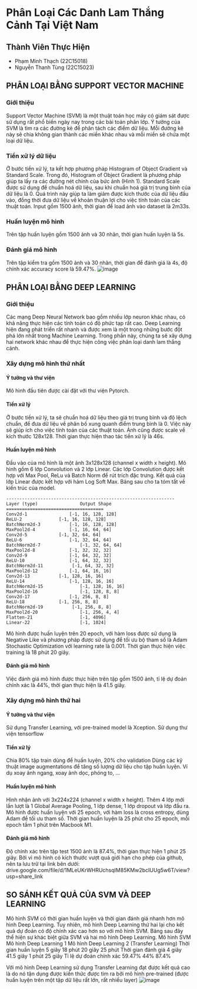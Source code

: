 # Phân Loại Các Danh Lam Thắng Cảnh Tại Việt Nam

## Thành Viên Thực Hiện
- Phạm Minh Thạch (22C15018)  
- Nguyễn Thanh Tùng (22C15023)

## PHÂN LOẠI BẰNG SUPPORT VECTOR MACHINE
### Giới thiệu
Support Vector Machine (SVM) là một thuật toán học máy có giám sát được sử dụng rất phổ biến ngày nay trong các bài toán phân lớp. Ý tưởng của SVM là tìm ra các đường kẻ để phân tách các điểm dữ liệu. Mỗi đường kẽ này sẽ chia không gian thành các miền khác nhau và mỗi miền sẽ chứa một loại dữ liệu.
### Tiền xử lý dữ liệu
Ở bước tiền xử lý, ta kết hợp phương pháp Histogram of Object Gradient và Standard Scale. Trong đó, Histogram of Object Gradient là phương pháp giúp ta lấy ra các đường nét chính của bức ảnh (Hình 1). Standard Scale được sử dụng để chuẩn hoá dữ liệu, sau khi chuẩn hoá giá trị trung bình của dữ liệu là 0. Quá trình này giúp ta làm giảm được kích thước của dữ liệu đầu vào, đồng thời đưa dữ liệu về khoản thuận lợi cho việc tính toán của các thuật toán.
Input gồm 1500 ảnh, thời gian để load ảnh vào dataset là 2m33s.
### Huấn luyện mô hình
Trên tập huấn luyện gồm 1500 ảnh và 30 nhãn, thời gian huấn luyện là 5s.
### Đánh giá mô hình
Trên tập kiểm tra gồm 1500 ảnh và 30 nhãn, thời gian để đánh giá là 4s, độ chính xác accuracy score là 59.47%.
![image](https://user-images.githubusercontent.com/72611701/235125963-fc7ca86e-de70-4921-9a1b-2667ae9d77ab.png)

## PHÂN LOẠI BẰNG DEEP LEARNING
### Giới thiệu
Các mạng Deep Neural Network bao gồm nhiều lớp neuron khác nhau, có khả năng thực hiện các tính toán có độ phức tạp rất cao. Deep Learning hiện đang phát triển rất nhanh và được xem là một trong những bước đột phá lớn nhất trong Machine Learning. Trong phần này, chúng ta sẽ xây dựng hai network khác nhau để thực hiện công việc phân loại danh lam thắng cảnh.

### Xây dựng mô hình thứ nhất
#### Ý tưởng và thư viện
Mô hình đầu tiên được cài đặt với thư viện Pytorch.
#### Tiền xử lý
Ở bước tiền xử lý, ta sẽ chuẩn hoá dữ liệu theo giá trị trung bình và độ lệch chuẩn, để đưa dữ liệu về phân bố xung quanh điểm trung bình là 0. Việc này sẽ giúp ích cho việc tính toán của các thuật toán. Ảnh cũng được scale về kích thước 128x128. Thời gian thực hiện thao tác tiền xử lý là 46s.
#### Huấn luyện mô hình
Đầu vào của mô hình là một ảnh 3x128x128 (channel x width x height). Mô hình gồm 6 lớp Convolution và 2 lớp Linear. Các lớp Convolution được kết hợp với Max Pool, ReLu và Batch Norm để rút trích đặc trưng. Kết quả của lớp Linear được kết hợp với hàm Log Soft Max. Bảng sau cho ta tóm tắt về kiến trúc của model.
```
----------------------------------------------------------------
Layer (type)               	Output Shape         		
=====================================
Conv2d-1         		[-1, 16, 128, 128]             	
ReLU-2         		[-1, 16, 128, 128]               	
BatchNorm2d-3         	[-1, 16, 128, 128]              	
MaxPool2d-4           	[-1, 16, 64, 64]               		
Conv2d-5           	[-1, 32, 64, 64]           		
ReLU-6           		[-1, 32, 64, 64]               		
BatchNorm2d-7           	[-1, 32, 64, 64]              		
MaxPool2d-8           	[-1, 32, 32, 32]              		 
Conv2d-9          	 	[-1, 64, 32, 32]          		
ReLU-10          	 	[-1, 64, 32, 32]               		
BatchNorm2d-11           [-1, 64, 32, 32]             		
MaxPool2d-12           	[-1, 64, 16, 16]               		
Conv2d-13          	[-1, 128, 16, 16]          		
ReLU-14          		[-1, 128, 16, 16]               	
BatchNorm2d-15          	[-1, 128, 16, 16]             		
MaxPool2d-16            	[-1, 128, 8, 8]               		
Conv2d-17            	[-1, 256, 8, 8]         		
ReLU-18            	[-1, 256, 8, 8]               		
BatchNorm2d-19           [-1, 256, 8, 8]             		
MaxPool2d-20            	[-1, 256, 4, 4]               		
Flatten-21                 	[-1, 4096]               		
Linear-22                 	[-1, 1024]       			
```
Mô hình được huấn luyện trên 20 epoch, với hàm loss được sử dụng là Negative Like và phương pháp được sử dụng để tối ưu bộ tham số là Adam Stochastic Optimization với learning rate là 0.001.
Thời gian thực hiện việc training là 18 phút 20 giây.
#### Đánh giá mô hình
Việc đánh giá mô hình được thực hiện trên tập gồm 1500 ảnh, tỉ lệ dự đoán chính xác là 44%, thời gian thực hiện là 41.5 giây.

### Xây dựng mô hình thứ hai
#### Ý tưởng và thư viện
Sử dụng Transfer Learning, với pre-trained model là Xception.
Sử dụng thư viện tensorflow
#### Tiền xử lý
Chia 80% tập train dùng để huấn luyện, 20% cho validation
Dùng các kỹ thuật image augmentations để tăng số lượng dữ liệu cho tập huấn luyện. Ví dụ xoay ảnh ngang, xoay ảnh dọc, phóng to, ...
#### Huấn luyện mô hình
Hình nhận ảnh với 3x224x224 (channel x width x height). Thêm 4 lớp mới lần lượt là 1 Global Average Pooling, 1 lớp dense, 1 lớp dropout và lớp đầu ra.
Mô hình được huấn luyện với 25 epoch, với hàm loss là cross entropy, dùng Adam để tối ưu tham số.
Thời gian huấn luyện là 25 phút cho 25 epoch, mỗi epoch tầm 1 phút trên Macbook M1.
#### Đánh giá mô hình
Độ chính xác trên tập test 1500 ảnh là 87.4%, thời gian thực hiện 1 phút 25 giây.
Bởi vì mô hình có kích thước vượt quá giới hạn cho phép của github, nên ta lưu trữ tại link bên dưới: drive.google.com/file/d/1MLeUKrWHRUchsqIM85KMw2bcIUUg5w6T/view?usp=share_link

## SO SÁNH KẾT QUẢ CỦA SVM VÀ DEEP LEARNING
Mô hình SVM có thời gian huấn luyện và thời gian đánh giá nhanh hơn mô hình Deep Learning. Tuy nhiên, mô hình Deep Learning thứ hai lại cho kết quả dự đoán có độ chính xác cao hơn so với mô hình SVM. Bảng sau đây thể hiện sự khác biệt giữa SVM và hai mô hình Deep Learning.
	Mô hình SVM	Mô hình Deep Learning 1	Mô hình Deep Learning 2 (Transfer Learning)
Thời gian huấn luyện	5 giây	18 phút 20 giây	25 phút
Thời gian đánh giá	4 giây	41.5 giây	1 phút 25 giây
Tỉ lệ dự đoán chính xác	59.47%	44%	87.4%

Với mô hình Deep Learning sử dụng Transfer Learning đạt được kết quả cao là do nó tận dụng được kiến thức được tìm ra bởi mô hình pre-trained (được huấn luyện trên một tập dữ liệu rất lớn, rất nhiều layer)
![image](https://user-images.githubusercontent.com/72611701/235126827-c42803de-3bb6-4f52-81b8-67429c48bf5d.png)
